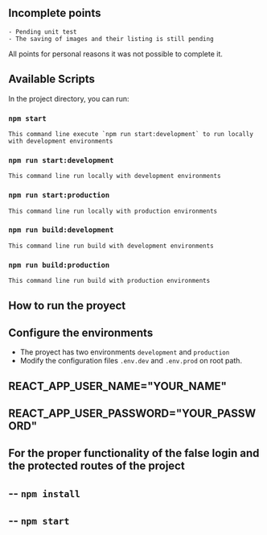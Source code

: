 ## Incomplete points

    - Pending unit test
    - The saving of images and their listing is still pending

All points for personal reasons it was not possible to complete it.

## Available Scripts

In the project directory, you can run:

### `npm start`

    This command line execute `npm run start:development` to run locally with development environments

### `npm run start:development`

    This command line run locally with development environments

### `npm run start:production`

    This command line run locally with production environments

### `npm run build:development`

    This command line run build with development environments

### `npm run build:production`

    This command line run build with production environments

## How to run the proyect

## Configure the environments

- The proyect has two environments `development` and `production`
- Modify the configuration files `.env.dev` and `.env.prod` on root path.

## REACT_APP_USER_NAME="YOUR_NAME"

## REACT_APP_USER_PASSWORD="YOUR_PASSWORD"

## For the proper functionality of the false login and the protected routes of the project

## -- `npm install`

## -- `npm start`
